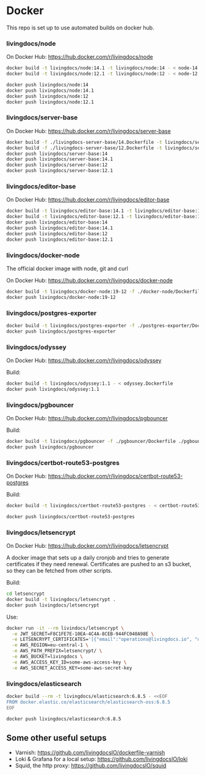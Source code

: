 # Docker

This repo is set up to use automated builds on docker hub.

### livingdocs/node

On Docker Hub: https://hub.docker.com/r/livingdocs/node

```sh
docker build -t livingdocs/node:14.1 -t livingdocs/node:14 - < node-14.Dockerfile
docker build -t livingdocs/node:12.1 -t livingdocs/node:12 - < node-12.Dockerfile

docker push livingdocs/node:14
docker push livingdocs/node:14.1
docker push livingdocs/node:12
docker push livingdocs/node:12.1
```

### livingdocs/server-base

On Docker Hub: https://hub.docker.com/r/livingdocs/server-base

```sh
docker build -f ./livingdocs-server-base/14.Dockerfile -t livingdocs/server-base:14.1 -t livingdocs/server-base:14 ./livingdocs-server-base
docker build -f ./livingdocs-server-base/12.Dockerfile -t livingdocs/server-base:12.1 -t livingdocs/server-base:12 ./livingdocs-server-base
docker push livingdocs/server-base:14
docker push livingdocs/server-base:14.1
docker push livingdocs/server-base:12
docker push livingdocs/server-base:12.1
```

### livingdocs/editor-base

On Docker Hub: https://hub.docker.com/r/livingdocs/editor-base

```sh
docker build -t livingdocs/editor-base:14.1 -t livingdocs/editor-base:14 - < ./livingdocs-editor-base/14.Dockerfile
docker build -t livingdocs/editor-base:12.1 -t livingdocs/editor-base:12 - < ./livingdocs-editor-base/12.Dockerfile
docker push livingdocs/editor-base:14
docker push livingdocs/editor-base:14.1
docker push livingdocs/editor-base:12
docker push livingdocs/editor-base:12.1
```

### livingdocs/docker-node

The official docker image with node, git and curl

On Docker Hub: https://hub.docker.com/r/livingdocs/docker-node

```sh
docker build -t livingdocs/docker-node:19-12 -f ./docker-node/Dockerfile ./docker-node
docker push livingdocs/docker-node:19-12
```

### livingdocs/postgres-exporter

```sh
docker build -t livingdocs/postgres-exporter -f ./postgres-exporter/Dockerfile ./postgres-exporter
docker push livingdocs/postgres-exporter
```

### livingdocs/odyssey

On Docker Hub: https://hub.docker.com/r/livingdocs/odyssey

Build:
```sh
docker build -t livingdocs/odyssey:1.1 - < odyssey.Dockerfile
docker push livingdocs/odyssey:1.1
```

### livingdocs/pgbouncer

On Docker Hub: https://hub.docker.com/r/livingdocs/pgbouncer

Build:
```sh
docker build -t livingdocs/pgbouncer -f ./pgbouncer/Dockerfile ./pgbouncer
docker push livingdocs/pgbouncer
```

### livingdocs/certbot-route53-postgres

On Docker Hub: https://hub.docker.com/r/livingdocs/certbot-route53-postgres

Build:
```sh
docker build -t livingdocs/certbot-route53-postgres - < certbot-route53-postgres.Dockerfile

docker push livingdocs/certbot-route53-postgres
```

### livingdocs/letsencrypt

On Docker Hub: https://hub.docker.com/r/livingdocs/letsencrypt

A docker image that sets up a daily cronjob and tries to generate certificates if they need renewal.
Certificates are pushed to an s3 bucket, so they can be fetched from other scripts.

Build:
```sh
cd letsencrypt
docker build -t livingdocs/letsencrypt .
docker push livingdocs/letsencrypt
```

Use:
```sh
docker run -it --rm livindocs/letsencrypt \
  -e JWT_SECRET=F8C1FE7E-10EA-4C4A-8CEB-944FC040A98E \
  -e LETSENCRYPT_CERTIFICATES='[{"email":"operations@livingdocs.io", "domains": ["livingdocs.io"]}]' \
  -e AWS_REGION=eu-central-1 \
  -e AWS_PATH_PREFIX=letsencrypt/ \
  -e AWS_BUCKET=livingdocs \
  -e AWS_ACCESS_KEY_ID=some-aws-access-key \
  -e AWS_SECRET_ACCESS_KEY=some-aws-secret-key
```

### livingdocs/elasticsearch

```sh
docker build --rm -t livingdocs/elasticsearch:6.8.5 - <<EOF
FROM docker.elastic.co/elasticsearch/elasticsearch-oss:6.8.5
EOF

docker push livingdocs/elasticsearch:6.8.5
```

## Some other useful setups

- Varnish: https://github.com/livingdocsIO/dockerfile-varnish
- Loki & Grafana for a local setup: https://github.com/livingdocsIO/loki
- Squid, the http proxy: https://github.com/livingdocsIO/squid
